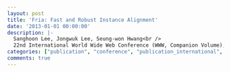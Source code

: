```yaml
---
layout: post
title: 'Fria: Fast and Robust Instance Alignment'
date: '2013-01-01 00:00:00'
description: |-
  Sanghoon Lee, Jongwuk Lee, Seung-won Hwang<br />
  22nd International World Wide Web Conference (WWW, Companion Volume), 175-176, 2013
categories: ["publication", "conference", "publication_international", "conference_international"]
comments: true
---
```

